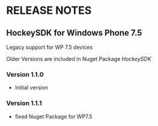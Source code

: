 ﻿# RELEASE NOTES
## HockeySDK for Windows Phone 7.5
Legacy support for WP 7.5 devices

Older Versions are included in Nuget Package <em>HockeySDK</em>

### Version 1.1.0
* Initial version

### Version 1.1.1
* fixed Nuget Package for WP7.5
